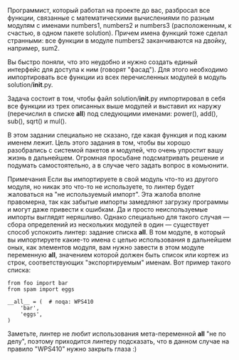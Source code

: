 Программист, который работал на проекте до вас, разбросал все функции,
связанные с математическими вычислениями по разным модулям с именами numbers1,
numbers2 и numbers3 (расположенным, к счастью, в одном пакете solution).
Причем имена функций тоже сделал странными: все функции в модуле numbers2
заканчиваются на двойку, например, sum2.

Вы быстро поняли, что это неудобно и нужно создать единый интерфейс для
доступа к ним (говорят "фасад"). Для этого необходимо импортировать все
функции из всех перечисленных модулей в модуль solution/__init__.py.

Задача состоит в том, чтобы файл solution/__init__.py импортировал в себя все
функции из трех описанных выше модулей и выставил их наружу (перечислил в
списке __all__) под следующими именами: power(), add(), sub(), sqrt() и mul().

В этом задании специально не сказано, где какая функция и под каким именем
лежит. Цель этого задания в том, чтобы вы хорошо разобрались с системой
пакетов и модулей, что очень упростит вашу жизнь в дальнейшем. Огромная
просьбане подсматривать решение и подумать самостоятельно, а в случае чего
задать вопрос в комьюнити.

Примечания
Если вы импортируете в свой модуль что-то из другого модуля, но никак это
что-то не используете, то линтер будет жаловаться на "не используемый импорт".
Эта жалоба вполне правомерна, так как забытые импорты замедляют загрузку
программы и могут даже привести к ошибкам. Да и просто неиспользуемые импорты
выглядят неряшливо. Однако специально для такого случая — сбора определений
из нескольких модулей в один — существует способ успокоить линтер: задание
списка __all__. В том модуле, в который вы импортируете какие-то имена с
целью использования в дальнейшем оных, как элементов модуля, вам нужно завести
в этом модуле переменную __all__, значением которой должен быть список или
кортеж из строк, соответствующих "экспортируемым" именам.
Вот пример такого списка:
```
from foo import bar
from spam import eggs
 
__all__ = (  # noqa: WPS410
    'bar',
    'eggs',
)
```

Заметьте, линтер не любит использования мета-переменной __all__ "не по делу",
поэтому приходится линтеру подсказать, что в данном случае на правило "WPS410"
нужно закрыть глаза :)
